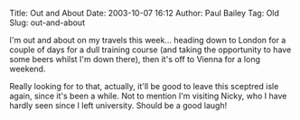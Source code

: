 Title: Out and About
Date: 2003-10-07 16:12
Author: Paul Bailey
Tag: Old
Slug: out-and-about

I'm out and about on my travels this week... heading down to London for
a couple of days for a dull training course (and taking the opportunity
to have some beers whilst I'm down there), then it's off to Vienna for a
long weekend.

Really looking for to that, actually, it'll be good to leave this
sceptred isle again, since it's been a while. Not to mention I'm
visiting Nicky, who I have hardly seen since I left university. Should
be a good laugh!
